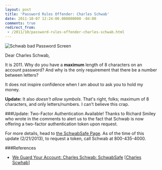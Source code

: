 ```yaml
---
layout: post
title: 'Password Rules Offender: Charles Schwab'
date: 2011-10-07 12:24:00.000000000 -04:00
comments: true
redirect_from: 
 - /2011/10/password-rules-offender-charles-schwab.html
---
```

![Schwab bad Password Screen]({{site.post-images}}/schwab_badpw.png)

Dear Charles Schwab,

It is 2011. Why do you have a **maximum** length of 8 characters on an account password? And why is the only requirement that there be a number between letters?

It does not inspire confidence when I am about to ask you to hold my money.

**Update:** It also *doesn't allow symbols*. That's right, folks; maximum of 8 characters, and only letters/numbers. I can't believe this crap.

###Update: Two-Factor Authentication Available!
Thanks to Richard Smiley who wrote in the comments to alert us to the fact that Schwab is now offering a two-factor authentication token upon request.

For more details, head to [the SchwabSafe Page](http://www.schwab.com/public/schwab/nn/legal_compliance/schwabsafe/we_guard_your_account). As of the time of this update (2/21/2013), to request a token, call Schwab at 800-435-4000.

###References
* [We Guard Your Account: Charles Schwab: SchwabSafe](http://www.schwab.com/public/schwab/nn/legal_compliance/schwabsafe/we_guard_your_account) [[Charles Scwhab](http://www.schwab.com)]
